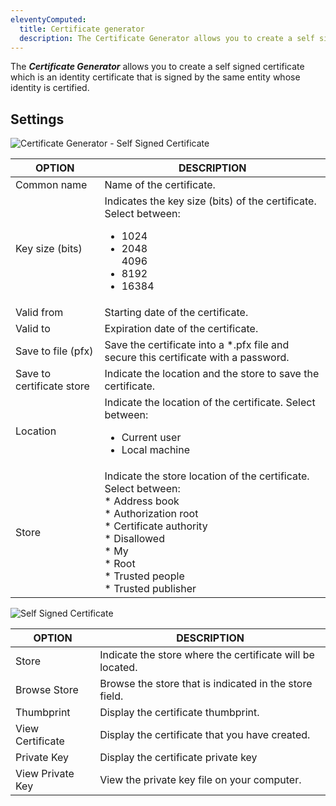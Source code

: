 ```yaml
---
eleventyComputed:
  title: Certificate generator
  description: The Certificate Generator allows you to create a self signed certificate which is an identity certificate that is signed by the same entity whose identity is certified. 
---
```

The ***Certificate Generator*** allows you to create a self signed certificate which is an identity certificate that is signed by the same entity whose identity is certified. 

## Settings 

![Certificate Generator - Self Signed Certificate](https://webdevolutions.azureedge.net/docs/en/rdm/windows/clip10390.png) 

| OPTION               | DESCRIPTION                                                            |
|----------------------|------------------------------------------------------------------------|
| Common name          | Name of the certificate.                                                                                                                                              |
| Key size (bits)      | Indicates the key size (bits) of the certificate. Select between: <ul><li>1024</li><li>2048</li>4096 <li>8192</li><li>16384</li></ul>                                                                |
| Valid from           | Starting date of the certificate.                                                                                                                        |
| Valid to             | Expiration date of the certificate.                                                                                    |
| Save to file (pfx)   | Save the certificate into a *.pfx file and secure this certificate with a password.                                                                                       |
| Save to certificate store | Indicate the location and the store to save the certificate.                                                                                    |
| Location             | Indicate the location of the certificate. Select between: <ul><li>Current user</li><li>Local machine</li> </ul>                                                       |
| Store                | Indicate the store location of the certificate. Select between: <br>* Address book <br>* Authorization root <br>* Certificate authority <br>* Disallowed <br>* My <br>* Root <br>* Trusted people <br>* Trusted publisher |

![Self Signed Certificate](https://webdevolutions.azureedge.net/docs/en/rdm/windows/clip10391.png) 

| OPTION         | DESCRIPTION                                   |
|----------------|-----------------------------------------------|
| Store          | Indicate the store where the certificate will be located. |
| Browse Store   | Browse the store that is indicated in the store field. |
| Thumbprint     | Display the certificate thumbprint.           |
| View Certificate | Display the certificate that you have created. |
| Private Key    | Display the certificate private key           |
| View Private Key | View the private key file on your computer.   |

